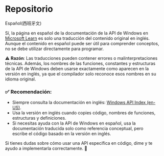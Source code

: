 # Repositorio
Español(西班牙文) 


Sí, la página en español de la documentación de la API de Windows en [Microsoft Learn](https://learn.microsoft.com/es-mx/windows/win32/apiindex/windows-api-list) es solo una traducción del contenido original en inglés. Aunque el contenido en español puede ser útil para comprender conceptos, no se debe utilizar directamente para programar.  

⚠️ **Razón**: Las traducciones pueden contener errores o malinterpretaciones técnicas. Además, los nombres de las funciones, constantes y estructuras de la API de Windows deben usarse exactamente como aparecen en la versión en inglés, ya que el compilador solo reconoce esos nombres en su idioma original.  

### ✅ **Recomendación**:
- Siempre consulta la documentación en inglés: [Windows API Index (en-US)](https://learn.microsoft.com/en-us/windows/win32/apiindex/windows-api-list).
- Usa la versión en inglés cuando copies código, nombres de funciones, estructuras y definiciones.
- Si necesitas ayuda con la API de Windows en español, usa la documentación traducida solo como referencia conceptual, pero escribe el código basado en la versión en inglés.  

Si tienes dudas sobre cómo usar una API específica en código, dime y te ayudo a implementarla correctamente. 🚀
